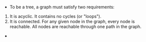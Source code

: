 - To be a tree, a graph must satisfy two requirements:

1. It is acyclic. It contains no cycles (or "loops").
2. It is connected. For any given node in the graph, every node is reachable. All nodes are reachable through
one path in the graph.


- 